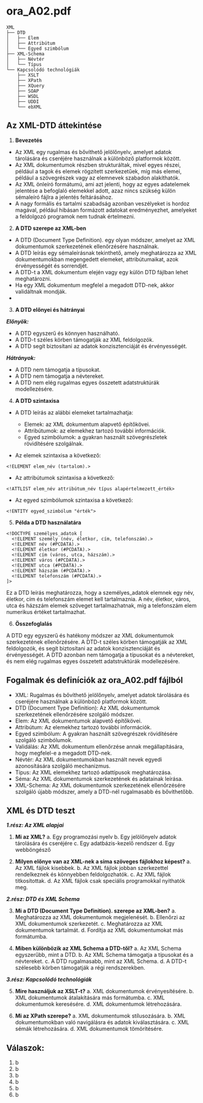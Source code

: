 # ora_A02.pdf

```
XML
├── DTD
│   ├── Elem
│   ├── Attribútum
│   └── Egyed szimbólum
├── XML-Schema
│   ├── Névtér
│   └── Típus
└── Kapcsolódó technológiák
    ├── XSLT
    ├── XPath
    ├── XQuery
    ├── SOAP
    ├── WSDL
    ├── UDDI
    └── ebXML
```

## Az XML-DTD áttekintése

1. **Bevezetés**

- Az XML egy rugalmas és bővíthető jelölőnyelv, amelyet adatok tárolására és cseréjére használnak a különböző platformok között.
- Az XML dokumentumok részben strukturáltak, mivel egyes részei, például a tagok és elemek rögzített szerkezetűek, míg más elemei, például a szövegrészek vagy az elemnevek szabadon alakíthatók.
- Az XML önleíró formátumú, ami azt jelenti, hogy az egyes adatelemek jelentése a befoglaló elemekkel adott, azaz nincs szükség külön sémaleíró fájlra a jelentés feltárásához.
- A nagy formális és tartalmi szabadság azonban veszélyeket is hordoz magával, például hibásan formázott adatokat eredményezhet, amelyeket a feldolgozó programok nem tudnak értelmezni.

2. **A DTD szerepe az XML-ben**

- A DTD (Document Type Definition). egy olyan módszer, amelyet az XML dokumentumok szerkezetének ellenőrzésére használnak.
- A DTD leírás egy sémaleírásnak tekinthető, amely meghatározza az XML dokumentumokban megengedett elemeket, attribútumaikat, azok érvényességét és sorrendjét.
- A DTD-t a XML dokumentum elején vagy egy külön DTD fájlban lehet meghatározni.
- Ha egy XML dokumentum megfelel a megadott DTD-nek, akkor validáltnak mondják.
- 
3. **A DTD előnyei és hátrányai**

***Előnyök:***

- A DTD egyszerű és könnyen használható.
- A DTD-t széles körben támogatják az XML feldolgozók.
- A DTD segít biztosítani az adatok konzisztenciáját és érvényességét.

***Hátrányok:***

- A DTD nem támogatja a típusokat.
- A DTD nem támogatja a névtereket.
- A DTD nem elég rugalmas egyes összetett adatstruktúrák modellezésére.

4. **A DTD szintaxisa**

- A DTD leírás az alábbi elemeket tartalmazhatja:

  - Elemek: az XML dokumentum alapvető építőkövei.
  - Attribútumok: az elemekhez tartozó további információk.
  - Egyed szimbólumok: a gyakran használt szövegrészletek rövidítésére szolgálnak.

- Az elemek szintaxisa a következő:

```
<!ELEMENT elem_név (tartalom).>
```

- Az attribútumok szintaxisa a következő:

```
<!ATTLIST elem_név attribútum_név típus alapértelmezett_érték>
```

- Az egyed szimbólumok szintaxisa a következő:

```
<!ENTITY egyed_szimbólum "érték">
```

5. **Példa a DTD használatára**

```
<!DOCTYPE személyes_adatok [
  <!ELEMENT személy (név, életkor, cím, telefonszám).>
  <!ELEMENT név (#PCDATA).>
  <!ELEMENT életkor (#PCDATA).>
  <!ELEMENT cím (város, utca, házszám).>
  <!ELEMENT város (#PCDATA).>
  <!ELEMENT utca (#PCDATA).>
  <!ELEMENT házszám (#PCDATA).>
  <!ELEMENT telefonszám (#PCDATA).>
]>
```

Ez a DTD leírás meghatározza, hogy a személyes_adatok elemnek egy név, életkor, cím és telefonszám elemet kell tartalmaznia. A név, életkor, város, utca és házszám elemek szöveget tartalmazhatnak, míg a telefonszám elem numerikus értéket tartalmazhat.

6. **Összefoglalás**

A DTD egy egyszerű és hatékony módszer az XML dokumentumok szerkezetének ellenőrzésére. A DTD-t széles körben támogatják az XML feldolgozók, és segít biztosítani az adatok konzisztenciáját és érvényességét. A DTD azonban nem támogatja a típusokat és a névtereket, és nem elég rugalmas egyes összetett adatstruktúrák modellezésére.

## Fogalmak és definíciók az ora_A02.pdf fájlból

- XML: Rugalmas és bővíthető jelölőnyelv, amelyet adatok tárolására és cseréjére használnak a különböző platformok között.
- DTD (Document Type Definition): Az XML dokumentumok szerkezetének ellenőrzésére szolgáló módszer.
- Elem: Az XML dokumentumok alapvető építőkövei.
- Attribútum: Az elemekhez tartozó további információk.
- Egyed szimbólum: A gyakran használt szövegrészek rövidítésére szolgáló szimbólumok.
- Validálás: Az XML dokumentum ellenőrzése annak megállapítására, hogy megfelel-e a megadott DTD-nek.
- Névtér: Az XML dokumentumokban használt nevek egyedi azonosítására szolgáló mechanizmus.
- Típus: Az XML elemekhez tartozó adattípusok meghatározása.
- Séma: Az XML dokumentumok szerkezetének és adatainak leírása.
- XML-Schema: Az XML dokumentumok szerkezetének ellenőrzésére szolgáló újabb módszer, amely a DTD-nél rugalmasabb és bővíthetőbb.


## XML és DTD teszt

***1.rész: Az XML alapjai***

1. **Mi az XML?**
a. Egy programozási nyelv
b. Egy jelölőnyelv adatok tárolására és cseréjére
c. Egy adatbázis-kezelő rendszer
d. Egy webböngésző

2. **Milyen előnye van az XML-nek a sima szöveges fájlokhoz képest?**
a. Az XML fájlok kisebbek.
b. Az XML fájlok jobban szerkezettel rendelkeznek és könnyebben feldolgozhatók.
c. Az XML fájlok titkosítottak.
d. Az XML fájlok csak speciális programokkal nyithatók meg.

***2.rész: DTD és XML Schema***

3. **Mi a DTD (Document Type Definition). szerepe az XML-ben?**
a. Meghatározza az XML dokumentumok megjelenését.
b. Ellenőrzi az XML dokumentumok szerkezetét.
c. Meghatározza az XML dokumentumok tartalmát.
d. Fordítja az XML dokumentumokat más formátumba.

4. **Miben különbözik az XML Schema a DTD-től?**
a. Az XML Schema egyszerűbb, mint a DTD.
b. Az XML Schema támogatja a típusokat és a névtereket.
c. A DTD rugalmasabb, mint az XML Schema.
d. A DTD-t szélesebb körben támogatják a régi rendszerekben.

***3.rész: Kapcsolódó technológiák***

5. **Mire használjuk az XSLT-t?**
a. XML dokumentumok érvényesítésére.
b. XML dokumentumok átalakítására más formátumba.
c. XML dokumentumok keresésére.
d. XML dokumentumok létrehozására.

6. **Mi az XPath szerepe?**
a. XML dokumentumok stílusozására.
b. XML dokumentumokban való navigálásra és adatok kiválasztására.
c. XML sémák létrehozására.
d. XML dokumentumok tömörítésére.

## Válaszok:

1. b
2. b
3. b
4. b
5. b
6. b